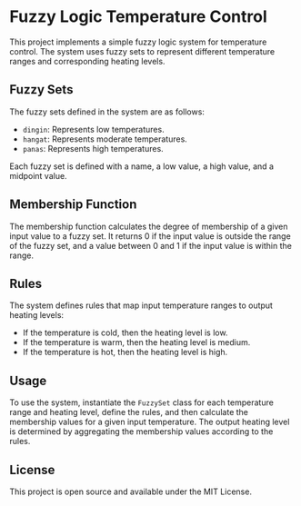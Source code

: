 # Fuzzy Logic Temperature Control

This project implements a simple fuzzy logic system for temperature control. The system uses fuzzy sets to represent different temperature ranges and corresponding heating levels.

## Fuzzy Sets

The fuzzy sets defined in the system are as follows:

- `dingin`: Represents low temperatures.
- `hangat`: Represents moderate temperatures.
- `panas`: Represents high temperatures.

Each fuzzy set is defined with a name, a low value, a high value, and a midpoint value.

## Membership Function

The membership function calculates the degree of membership of a given input value to a fuzzy set. It returns 0 if the input value is outside the range of the fuzzy set, and a value between 0 and 1 if the input value is within the range.

## Rules

The system defines rules that map input temperature ranges to output heating levels:

- If the temperature is cold, then the heating level is low.
- If the temperature is warm, then the heating level is medium.
- If the temperature is hot, then the heating level is high.

## Usage

To use the system, instantiate the `FuzzySet` class for each temperature range and heating level, define the rules, and then calculate the membership values for a given input temperature. The output heating level is determined by aggregating the membership values according to the rules.

## License

This project is open source and available under the MIT License.
